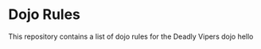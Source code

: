 Dojo Rules
==========

This repository contains a list of dojo rules for the Deadly Vipers dojo
hello
